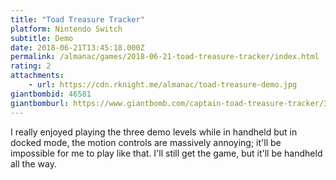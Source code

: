```yaml
---
title: "Toad Treasure Tracker"
platform: Nintendo Switch
subtitle: Demo
date: 2018-06-21T13:45:18.000Z
permalink: /almanac/games/2018-06-21-toad-treasure-tracker/index.html
rating: 2
attachments: 
    - url: https://cdn.rknight.me/almanac/toad-treasure-demo.jpg
giantbombid: 46581
giantbomburl: https://www.giantbomb.com/captain-toad-treasure-tracker/3030-46581/
---
```


I really enjoyed playing the three demo levels while in handheld but in docked mode, the motion controls are massively annoying; it'll be impossible for me to play like that. I'll still get the game, but it'll be handheld all the way.
